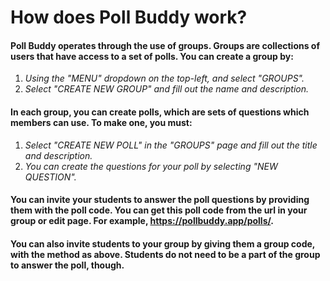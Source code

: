 # **How does Poll Buddy work?**
#### Poll Buddy operates through the use of groups. Groups are collections of users that have access to a set of polls. You can create a group by:
1. *Using the "MENU" dropdown on the top-left, and select "GROUPS".*
2. *Select "CREATE NEW GROUP" and fill out the name and description.*
#### In each group, you can create polls, which are sets of questions which members can use. To make one, you must:
1. *Select "CREATE NEW POLL" in the "GROUPS" page and fill out the title and description.*
2. *You can create the questions for your poll by selecting "NEW QUESTION".*
#### You can invite your students to answer the poll questions by providing them with the poll code. You can get this poll code from the url in your group or edit page. For example, https://pollbuddy.app/polls/<your code here>.
#### You can also invite students to your group by giving them a group code, with the method as above. Students do not need to be a part of the group to answer the poll, though.